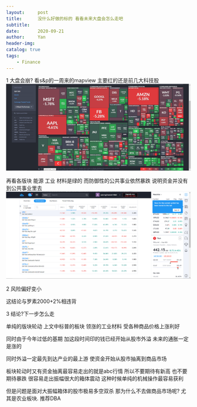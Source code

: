 ```yaml
---
layout:     post
title:      没什么好做的标的 看看未来大盘会怎么走吧
subtitle:   
date:       2020-09-21
author:     Yan
header-img: 
catalog: true
tags:
    - Finance
---
```


1 大盘会崩?
看s&p的一周来的mapview 主要红的还是前几大科技股  
![](/img/f1b2d28c.png)

再看各版块 能源 工业 材料是绿的 而防御性的公共事业依然暴跌 说明资金并没有到公共事业里去
![](/img/c1cd8b45.png)

2 风险偏好变小

这结论与罗素2000+2%相违背

3 结论?下一步怎么走

单纯的版块轮动 上文中标普的板块 领涨的工业材料 受各种商品价格上涨利好

同时由于今年过低的基期 加这段时间印的钱已经开始从股市外溢 未来的通胀一定是涨的

同时外溢一定最先到达产业的最上游 使资金开始从股市抽离到商品市场

板块轮动时又有资金抽离最容易走出的就是abc行情 所以不要期待有新高 也不要期待暴跌 很容易走出振幅很大的箱体震动 这种时候单纯的机械操作最容易获利

但是问题是面对大振幅箱体的股市极易多空双杀 那为什么不去做商品市场呢? 尤其是农业板块. 推荐DBA




